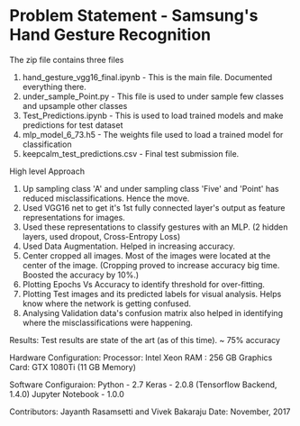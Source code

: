 # Problem Statement - Samsung's Hand Gesture Recognition

The zip file contains three files
1. hand_gesture_vgg16_final.ipynb - This is the main file. Documented everything there.
2. under_sample_Point.py   -   This file is used to under sample few classes and upsample other classes
3. Test_Predictions.ipynb  -  This is used to load trained models and make predictions for test dataset
4. mlp_model_6_73.h5   -   The weights file used to load a trained model for classification
5. keepcalm_test_predictions.csv - Final test submission file. 

High level Approach 
1. Up sampling class 'A' and under sampling class 'Five' and 'Point' has reduced misclassifications. Hence the move.
2. Used VGG16 net to get it's 1st fully connected layer's output as feature representations for images.
3. Used these representations to classify gestures with an MLP. (2 hidden layers, used dropout, Cross-Entropy Loss)
4. Used Data Augmentation. Helped in increasing accuracy.
5. Center cropped all images. Most of the images were located at the center of the image.
   (Cropping proved to increase accuracy big time. Boosted the accuracy by 10%.)
6. Plotting Epochs Vs Accuracy to identify threshold for over-fitting.
7. Plotting Test images and its predicted labels for visual analysis. Helps know where the network is getting confused.
8. Analysing Validation data's confusion matrix also helped in identifying where the misclassifications were happening.

Results:
Test results are state of the art (as of this time). ~ 75% accuracy

Hardware Configuration:
Processor: Intel Xeon
RAM : 256 GB
Graphics Card: GTX 1080Ti (11 GB Memory)

Software Configuraion:
Python - 2.7
Keras - 2.0.8  (Tensorflow Backend, 1.4.0)
Jupyter Notebook - 1.0.0 

Contributors: Jayanth Rasamsetti and Vivek Bakaraju
Date: November, 2017
